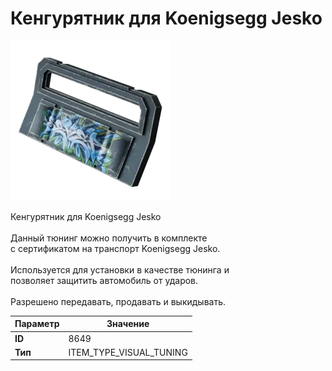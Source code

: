 # Кенгурятник для Koenigsegg Jesko

![Item Image](../img/8649.webp?raw=true)

Кенгурятник для Koenigsegg Jesko<br><br>Данный тюнинг можно получить в комплекте<br>с сертификатом на транспорт Koenigsegg Jesko.<br><br>Используется для установки в качестве тюнинга и<br>позволяет защитить автомобиль от ударов.<br><br>Разрешено передавать, продавать и выкидывать.


| Параметр | Значение |
|----------|----------|
| **ID** | 8649 |
| **Тип** | ITEM_TYPE_VISUAL_TUNING |

